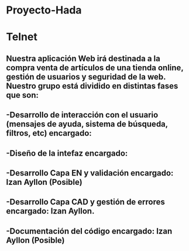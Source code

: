 # Proyecto-Hada

# Telnet
Nuestra aplicación Web irá destinada a la compra venta de artículos de una tienda online, gestión de usuarios y seguridad de la web.
Nuestro grupo está dividido en distintas fases que son:
-
-Desarrollo de interacción con el usuario (mensajes de ayuda, sistema de búsqueda, filtros, etc) encargado: 
-
-Diseño de la intefaz encargado: 
-
-Desarrollo Capa EN y validación encargado: Izan Ayllon (Posible)
-
-Desarrollo Capa CAD y gestión de errores encargado: Izan Ayllon.
-
-Documentación del código encargado: Izan Ayllon (Posible)
-
